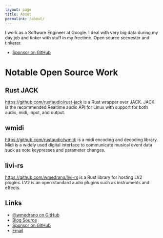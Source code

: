 ```yaml
---
layout: page
title: About
permalink: /about/
---
```


I work as a Software Engineer at Google. I deal with very big data during my day
job and tinker with stuff in my freetime. Open source scenester and tinkerer.

- [Sponsor on GitHub](https://github.com/sponsors/wmedrano)

# Notable Open Source Work

## Rust JACK

<https://github.com/rustaudio/rust-jack> is a Rust wrapper over
JACK. JACK is the recommended Realtime audio API for Linux with
support for both audio, midi, input, and output.

## wmidi

<https://github.com/rustaudio/wmidi> is a midi encoding and decoding
library. Midi is a widely used digital interface to communicate
musical event data suck as note keypresses and parameter changes.

## livi-rs

<https://github.com/wmedrano/livi-rs> is a Rust library for hosting
LV2 plugins. LV2 is an open standard audio plugins such as instruments
and effects.

## Links

- [@wmedrano on GitHub](https://github.com/wmedrano)
- [Blog Source](https://github.com/wmedrano/wmedrano.dev)
- [Sponsor on GitHub](https://github.com/sponsors/wmedrano)
- [Email](mailto:will@wmedrano.dev)
